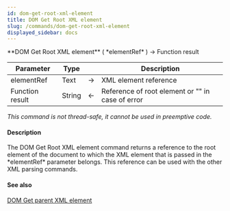 ```yaml
---
id: dom-get-root-xml-element
title: DOM Get Root XML element
slug: /commands/dom-get-root-xml-element
displayed_sidebar: docs
---
```


<!--REF #_command_.DOM Get Root XML element.Syntax-->**DOM Get Root XML element** ( *elementRef* ) -> Function result<!-- END REF-->
<!--REF #_command_.DOM Get Root XML element.Params-->
| Parameter | Type |  | Description |
| --- | --- | --- | --- |
| elementRef | Text | &#8594;  | XML element reference |
| Function result | String | &#8592; | Reference of root element or "" in case of error |

<!-- END REF-->

*This command is not thread-safe, it cannot be used in preemptive code.*


#### Description 

<!--REF #_command_.DOM Get Root XML element.Summary-->The DOM Get Root XML element command returns a reference to the root element of the document to which the XML element that is passed in the *elementRef* parameter belongs.<!-- END REF--> This reference can be used with the other XML parsing commands.

#### See also 

[DOM Get parent XML element](dom-get-parent-xml-element.md)  